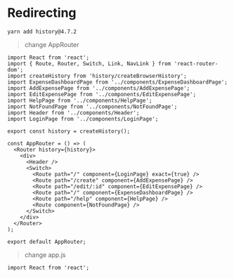 # Redirecting

	yarn add history@4.7.2

> change AppRouter

	import React from 'react';
	import { Route, Router, Switch, Link, NavLink } from 'react-router-dom';
	import createHistory from 'history/createBrowserHistory';
	import ExpenseDashboardPage from '../components/ExpenseDashboardPage';
	import AddExpensePage from '../components/AddExpensePage';
	import EditExpensePage from '../components/EditExpensePage';
	import HelpPage from '../components/HelpPage';
	import NotFoundPage from '../components/NotFoundPage';
	import Header from '../components/Header';
	import LoginPage from '../components/LoginPage';

	export const history = createHistory();

	const AppRouter = () => (
	  <Router history={history}>
	    <div>
	      <Header />
	      <Switch>
	        <Route path="/" component={LoginPage} exact={true} />
	        <Route path="/create" component={AddExpensePage} />
	        <Route path="/edit/:id" component={EditExpensePage} />
	        <Route path="/" component={ExpenseDashboardPage} />
	        <Route path="/help" component={HelpPage} />
	        <Route component={NotFoundPage} />
	      </Switch>
	    </div>
	  </Router>
	);

	export default AppRouter;


> change app.js

	import React from 'react';
	